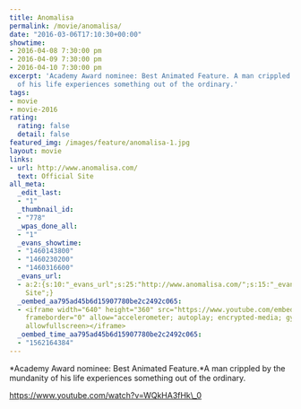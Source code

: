 ```yaml
---
title: Anomalisa
permalink: /movie/anomalisa/
date: "2016-03-06T17:10:30+00:00"
showtime:
- 2016-04-08 7:30:00 pm
- 2016-04-09 7:30:00 pm
- 2016-04-10 7:30:00 pm
excerpt: 'Academy Award nominee: Best Animated Feature. A man crippled by the mundanity
  of his life experiences something out of the ordinary.'
tags:
- movie
- movie-2016
rating:
  rating: false
  detail: false
featured_img: /images/feature/anomalisa-1.jpg
layout: movie
links:
- url: http://www.anomalisa.com/
  text: Official Site
all_meta:
  _edit_last:
  - "1"
  _thumbnail_id:
  - "778"
  _wpas_done_all:
  - "1"
  _evans_showtime:
  - "1460143800"
  - "1460230200"
  - "1460316600"
  _evans_url:
  - a:2:{s:10:"_evans_url";s:25:"http://www.anomalisa.com/";s:15:"_evans_url_name";s:13:"Official
    Site";}
  _oembed_aa795ad45b6d15907780be2c2492c065:
  - <iframe width="640" height="360" src="https://www.youtube.com/embed/WQkHA3fHk_0?feature=oembed"
    frameborder="0" allow="accelerometer; autoplay; encrypted-media; gyroscope; picture-in-picture"
    allowfullscreen></iframe>
  _oembed_time_aa795ad45b6d15907780be2c2492c065:
  - "1562164384"
---
```


*Academy Award nominee: Best Animated Feature.*A man crippled by the mundanity of his life experiences something out of the ordinary.

https://www.youtube.com/watch?v=WQkHA3fHk\_0